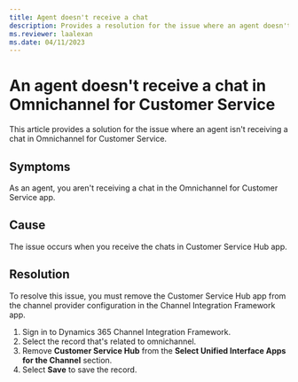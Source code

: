 ```yaml
---
title: Agent doesn't receive a chat
description: Provides a resolution for the issue where an agent doesn't receive a chat in Dynamics 365 Omnichannel for Customer Service.
ms.reviewer: laalexan
ms.date: 04/11/2023
---
```

# An agent doesn't receive a chat in Omnichannel for Customer Service

This article provides a solution for the issue where an agent isn't receiving a chat in Omnichannel for Customer Service.

## Symptoms

As an agent, you aren't receiving a chat in the Omnichannel for Customer Service app.

## Cause

The issue occurs when you receive the chats in Customer Service Hub app.

## Resolution

To resolve this issue, you must remove the Customer Service Hub app from the channel provider configuration in the Channel Integration Framework app.

1. Sign in to Dynamics 365 Channel Integration Framework.
2. Select the record that's related to omnichannel.
3. Remove **Customer Service Hub** from the **Select Unified Interface Apps for the Channel** section.
4. Select **Save** to save the record.
